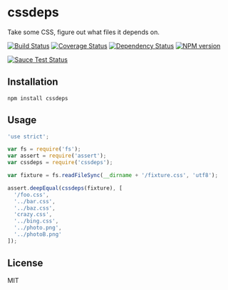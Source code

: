 # cssdeps

Take some CSS, figure out what files it depends on.

[![Build Status](https://img.shields.io/travis/ForbesLindesay/cssdeps/master.svg)](https://travis-ci.org/ForbesLindesay/cssdeps)
[![Coverage Status](https://img.shields.io/coveralls/ForbesLindesay/cssdeps/master.svg?style=flat)](https://coveralls.io/r/ForbesLindesay/cssdeps?branch=master)
[![Dependency Status](https://img.shields.io/gemnasium/ForbesLindesay/cssdeps.svg)](https://gemnasium.com/ForbesLindesay/cssdeps)
[![NPM version](https://img.shields.io/npm/v/cssdeps.svg)](http://badge.fury.io/js/cssdeps)

[![Sauce Test Status](https://saucelabs.com/browser-matrix/cssdeps.svg)](https://saucelabs.com/u/cssdeps)

## Installation

    npm install cssdeps

## Usage

```js
'use strict';

var fs = require('fs');
var assert = require('assert');
var cssdeps = require('cssdeps');

var fixture = fs.readFileSync(__dirname + '/fixture.css', 'utf8');

assert.deepEqual(cssdeps(fixture), [
  '/foo.css',
  '../bar.css',
  '../baz.css',
  'crazy.css',
  '../bing.css',
  '../photo.png',
  '../photoB.png'
]);
```

## License

  MIT
